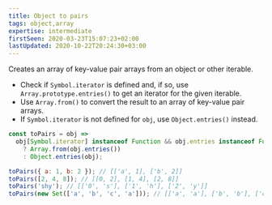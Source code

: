 ```yaml
---
title: Object to pairs
tags: object,array
expertise: intermediate
firstSeen: 2020-03-23T15:07:23+02:00
lastUpdated: 2020-10-22T20:24:30+03:00
---
```


Creates an array of key-value pair arrays from an object or other iterable.

- Check if `Symbol.iterator` is defined and, if so, use `Array.prototype.entries()` to get an iterator for the given iterable.
- Use `Array.from()` to convert the result to an array of key-value pair arrays.
- If `Symbol.iterator` is not defined for `obj`, use `Object.entries()` instead.

```js
const toPairs = obj =>
  obj[Symbol.iterator] instanceof Function && obj.entries instanceof Function
    ? Array.from(obj.entries())
    : Object.entries(obj);
```

```js
toPairs({ a: 1, b: 2 }); // [['a', 1], ['b', 2]]
toPairs([2, 4, 8]); // [[0, 2], [1, 4], [2, 8]]
toPairs('shy'); // [['0', 's'], ['1', 'h'], ['2', 'y']]
toPairs(new Set(['a', 'b', 'c', 'a'])); // [['a', 'a'], ['b', 'b'], ['c', 'c']]
```
